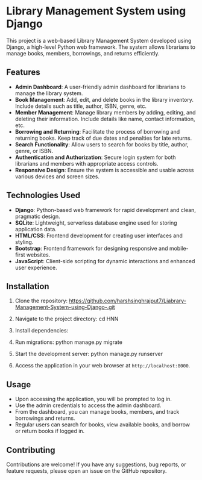 # Library Management System using Django

This project is a web-based Library Management System developed using Django, a high-level Python web framework. The system allows librarians to manage books, members, borrowings, and returns efficiently.

## Features

- **Admin Dashboard**: A user-friendly admin dashboard for librarians to manage the library system.
- **Book Management**: Add, edit, and delete books in the library inventory. Include details such as title, author, ISBN, genre, etc.
- **Member Management**: Manage library members by adding, editing, and deleting their information. Include details like name, contact information, etc.
- **Borrowing and Returning**: Facilitate the process of borrowing and returning books. Keep track of due dates and penalties for late returns.
- **Search Functionality**: Allow users to search for books by title, author, genre, or ISBN.
- **Authentication and Authorization**: Secure login system for both librarians and members with appropriate access controls.
- **Responsive Design**: Ensure the system is accessible and usable across various devices and screen sizes.

## Technologies Used

- **Django**: Python-based web framework for rapid development and clean, pragmatic design.
- **SQLite**: Lightweight, serverless database engine used for storing application data.
- **HTML/CSS**: Frontend development for creating user interfaces and styling.
- **Bootstrap**: Frontend framework for designing responsive and mobile-first websites.
- **JavaScript**: Client-side scripting for dynamic interactions and enhanced user experience.

## Installation

1. Clone the repository:
https://github.com/harshsinghrajput7/Liabrary-Management-System-using-Django-.git


2. Navigate to the project directory:
cd HNN


3. Install dependencies:


4. Run migrations:
python manage.py migrate


5. Start the development server:
python manage.py runserver

6. Access the application in your web browser at `http://localhost:8000`.

## Usage

- Upon accessing the application, you will be prompted to log in.
- Use the admin credentials to access the admin dashboard.
- From the dashboard, you can manage books, members, and track borrowings and returns.
- Regular users can search for books, view available books, and borrow or return books if logged in.


## Contributing

Contributions are welcome! If you have any suggestions, bug reports, or feature requests, please open an issue on the GitHub repository.



